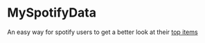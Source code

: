 # MySpotifyData
An easy way for spotify users to get a better look at their [top items](https://developer.spotify.com/documentation/web-api/reference/get-users-top-artists-and-tracks)